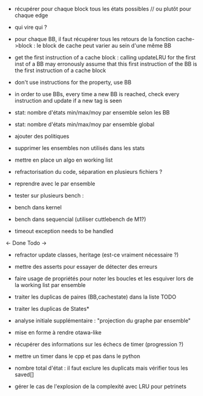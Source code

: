 - récupérer pour chaque block tous les états possibles // ou plutôt pour chaque edge
- qui vire qui ?
- pour chaque BB, il faut récupérer tous les retours de la fonction cache->block : le block de cache peut varier au sein d'une même BB


- get the first instruction of a cache block : calling updateLRU for the first inst of a BB may erronously assume that this first instruction of the BB is the first instruction of a cache block
- don't use instructions for the property, use BB

- in order to use BBs, every time a new BB is reached, check every instruction and update if a new tag is seen
- stat: nombre d'états min/max/moy par ensemble selon les BB
- stat: nombre d'états min/max/moy par ensemble global
- ajouter des politiques
- supprimer les ensembles non utilisés dans les stats
- mettre en place un algo en working list
- refractorisation du code, séparation en plusieurs fichiers ?

- reprendre avec le par ensemble

- tester sur plusieurs bench :
 - bench dans kernel
 - bench dans sequencial (utiliser cuttlebench de M1?)


- timeout exception needs to be handled


<- Done
Todo ->


- refractor update classes, heritage (est-ce vraiment nécessaire ?)

- mettre des asserts pour essayer de détecter des erreurs

- faire usage de propriétés pour noter les boucles et les esquiver lors de la working list par ensemble

- traiter les duplicas de paires (BB,cachestate) dans la liste TODO 

- traiter les duplicas de States* 

- analyse initiale supplémentaire : "projection du graphe par ensemble"

- mise en forme à rendre otawa-like

- récupérer des informations sur les échecs de timer (progression ?)

- mettre un timer dans le cpp et pas dans le python 

- nombre total d'état : il faut exclure les duplicats mais vérifier tous les saved[]

- gérer le cas de l'explosion de la complexité avec LRU pour petrinets